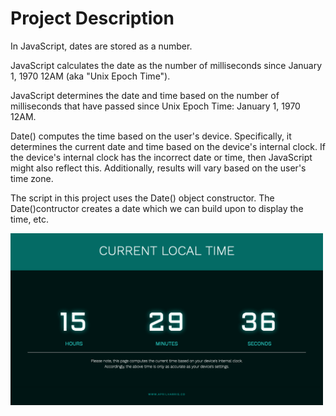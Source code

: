 <h1>Project Description</h1>

<p>In JavaScript, dates are stored as a number.</p>

<p>JavaScript calculates the date as the number of milliseconds since January 1, 1970 12AM (aka "Unix Epoch Time").</p>

<p>JavaScript determines the date and time based on the number of milliseconds that have passed since Unix Epoch Time: January 1, 1970 12AM.</p>
<p>Date() computes the time based on the user's device. Specifically, it determines the current date and time based on the device's internal clock. If the device's internal clock has the incorrect date or time, then JavaScript might also reflect this. Additionally, results will vary based on the user's time zone.</p>

<p>The script in this project uses the Date() object constructor. The Date()contructor creates a date which we can build upon to display the time, etc.</p>

<img src="https://github.com/aprilharris/clock/blob/master/preview.png" width="500" />
